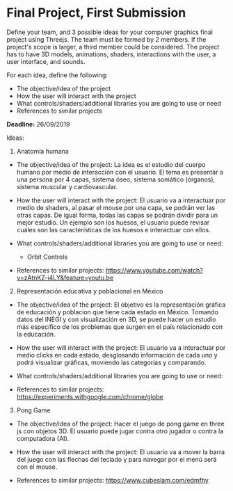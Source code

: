 # Final Project, First Submission

Define your team, and 3 possible ideas for your computer graphics final project using Threejs. The team must be formed by 2 members. If the project's scope is larger, a third member could be considered. The project has to have 3D models, animations, shaders, interactions with the user, a user interface, and sounds.

For each idea, define the following:

- The objective/idea of the project
- How the user will interact with the project
- What controls/shaders/additional libraries you are going to use or need
- References to similar projects

**Deadline:** 26/09/2019

Ideas:
1. Anatomía humana
* The objective/idea of the project:
La idea es el estudio del cuerpo humano por medio de interacción con el usuario. El tema es presentar a una persona por 4 capas, sistema óseo, sistema somático (órganos), sistema muscular y cardiovascular.

* How the user will interact with the project: El usuario va a interactuar por medio de shaders, al pasar el mouse por una capa, se podrán ver las otras capas. De igual forma, todas las capas se podrán dividir para un mejor estudio. Un ejemplo son los huesos, el usuario puede revisar cuáles son las características de los huesos e interactuar con ellos.

* What controls/shaders/additional libraries you are going to use or need:
  - Orbit Controls


* References to similar projects: https://www.youtube.com/watch?v=zAtnKZ-i4LY&feature=youtu.be

2. Representación educativa y poblacional en México
* The objective/idea of the project: El objetivo es la representación gráfica de educación y poblacion que tiene cada estado en México. Tomando datos del INEGI y con visualización en 3D, se puede hacer un estudio más específico de los problemas que surgen en el país relacionado con la educación.

* How the user will interact with the project: El usuario va a interactuar por medio clicks en cada estado, desglosando información de cada uno y podrá visualizar gráficas, moviendo las categorías y comparando.

* What controls/shaders/additional libraries you are going to use or need:

* References to similar projects: https://experiments.withgoogle.com/chrome/globe

3. Pong Game

* The objective/idea of the project: Hacer el juego de pong game en three js con objetos 3D. El usuario puede jugar contra otro jugador o contra la computadora (AI).

* How the user will interact with the project: El usuario va a mover la barra del juego con las flechas del teclado y para navegar por el menú será con el mouse.

* References to similar projects: https://www.cubeslam.com/edmfhy
